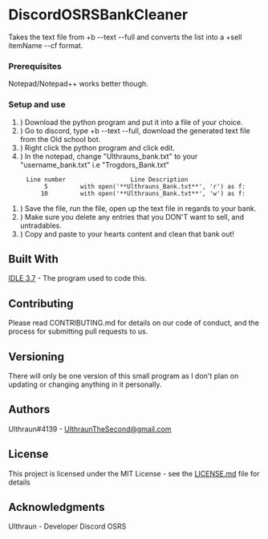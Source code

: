 # DiscordOSRSBankCleaner

Takes the text file from +b --text --full and converts the list into a +sell itemName --cf format.

### Prerequisites
Notepad/Notepad++ works better though.

### Setup and use
1. ) Download the python program and put it into a file of your choice. 
1. ) Go to discord, type +b --text --full, download the generated text file
from the Old school bot. 
1. ) Right click the python program and click edit.
1. ) In the notepad, change "Ulthrauns_bank.txt" to your "username_bank.txt" i.e "Trogdors_Bank.txt"
```
     Line number                  Line Description
          5         with open('**Ulthrauns_Bank.txt**', 'r') as f:
         10         with open('**Ulthrauns_Bank.txt**', 'w') as f:
 ```
1. ) Save the file, run the file, open up the text file in regards to your bank. 
1. ) Make sure you delete any entries that you DON'T want to sell, and untradables.
1. ) Copy and paste to your hearts content and clean that bank out!

## Built With
[IDLE 3.7](https://www.python.org/downloads/) - The program used to code this.

## Contributing
Please read CONTRIBUTING.md for details on our code of conduct, and the process for submitting pull requests to us.

## Versioning
There will only be one version of this small program as I don't plan on updating or changing anything in it personally.

## Authors
Ulthraun#4139 - UlthraunTheSecond@gmail.com

## License

This project is licensed under the MIT License - see the [LICENSE.md](LICENSE.md) file for details

## Acknowledgments

Ulthraun - Developer
Discord OSRS
